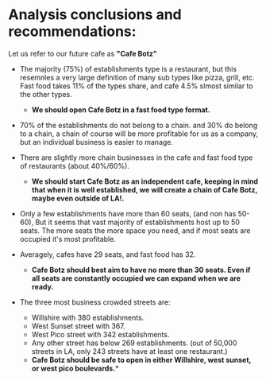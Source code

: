 






# Analysis conclusions and recommendations:
Let us refer to our future cafe as **"Cafe Botz"**

- The majority (75%) of establishments type is a restaurant, but this resemnles a very large definition of many sub types like pizza, grill, etc. Fast food takes 11% of the types share, and cafe 4.5% slmost similar to the other types.<br>
    - **We should open Cafe Botz in a fast food type format.**
    
- 70% of the establishments do not belong to a chain. and 30% do belong to a chain, a chain of course will be more profitable for us as a company, but an individual business is easier to manage.
- There are slightly more chain businesses in the cafe and fast food type of restaurants (about 40%/60%).
    - **We should start Cafe Botz as an independent cafe, keeping in mind that when it is well established, we will create a chain of Cafe Botz, maybe even outside of LA!.**
- Only a few establishments have more than 60 seats, (and non has 50-60), But it seems that vast majority of establishments host up to 50 seats. The more seats the more space you need, and if most seats are occupied it's most profitable.
- Averagely, cafes have 29 seats, and fast food has 32.
    - **Cafe Botz should best aim to have no more than 30 seats. Even if all seats are constantly occupied we can expand when we are ready.**
- The three most business crowded streets are:
    - Willshire with 380 establishments.
    - West Sunset street with 367.
    - West Pico street with 342 establishments.
    - Any other street has below 269 establishments. (out of 50,000 streets in LA, only 243 streets have at least one restaurant.)
    - **Cafe Botz should be safe to open in either Willshire, west sunset, or west pico boulevards.***
